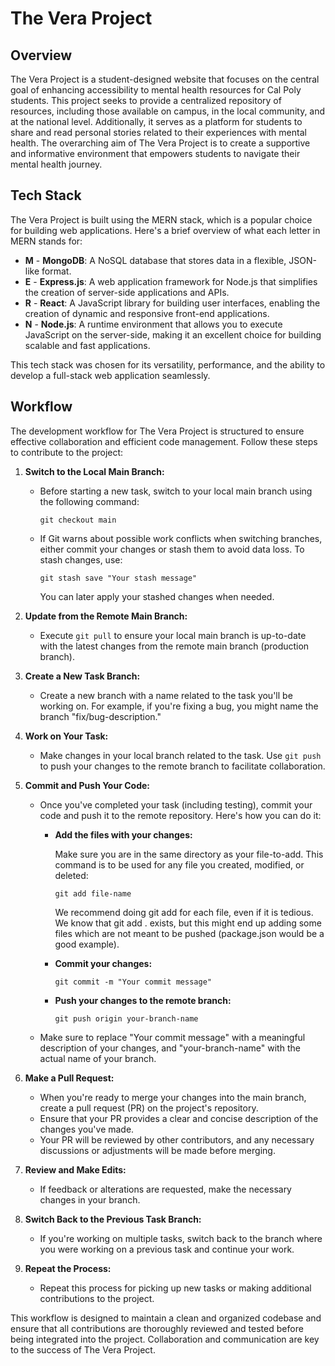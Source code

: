 # The Vera Project

## Overview

The Vera Project is a student-designed website that focuses on the central goal of enhancing accessibility to mental health resources for Cal Poly students. This project seeks to provide a centralized repository of resources, including those available on campus, in the local community, and at the national level. Additionally, it serves as a platform for students to share and read personal stories related to their experiences with mental health. The overarching aim of The Vera Project is to create a supportive and informative environment that empowers students to navigate their mental health journey.

## Tech Stack

The Vera Project is built using the MERN stack, which is a popular choice for building web applications. Here's a brief overview of what each letter in MERN stands for:

- **M** - **MongoDB**: A NoSQL database that stores data in a flexible, JSON-like format.
- **E** - **Express.js**: A web application framework for Node.js that simplifies the creation of server-side applications and APIs.
- **R** - **React**: A JavaScript library for building user interfaces, enabling the creation of dynamic and responsive front-end applications.
- **N** - **Node.js**: A runtime environment that allows you to execute JavaScript on the server-side, making it an excellent choice for building scalable and fast applications.

This tech stack was chosen for its versatility, performance, and the ability to develop a full-stack web application seamlessly.

## Workflow

The development workflow for The Vera Project is structured to ensure effective collaboration and efficient code management. Follow these steps to contribute to the project:

1. **Switch to the Local Main Branch:**
   - Before starting a new task, switch to your local main branch using the following command:
     ```
     git checkout main
     ```
   - If Git warns about possible work conflicts when switching branches, either commit your changes or stash them to avoid data loss. To stash changes, use:
     ```
     git stash save "Your stash message"
     ```
     You can later apply your stashed changes when needed.

2. **Update from the Remote Main Branch:**
   - Execute `git pull` to ensure your local main branch is up-to-date with the latest changes from the remote main branch (production branch).

3. **Create a New Task Branch:**
   - Create a new branch with a name related to the task you'll be working on. For example, if you're fixing a bug, you might name the branch "fix/bug-description."

4. **Work on Your Task:**
   - Make changes in your local branch related to the task. Use `git push` to push your changes to the remote branch to facilitate collaboration.

5. **Commit and Push Your Code:**
   - Once you've completed your task (including testing), commit your code and push it to the remote repository. Here's how you can do it:

     - **Add the files with your changes:**

       Make sure you are in the same directory as your file-to-add.
       This command is to be used for any file you created, modified, or deleted:
       ```
       git add file-name
       ```
       We recommend doing git add for each file, even if it is tedious. We know that git add . exists, but this might
       end up adding some files which are not meant to be pushed (package.json would be a good example).

     - **Commit your changes:**
       ```
       git commit -m "Your commit message"
       ```

     - **Push your changes to the remote branch:**
       ```
       git push origin your-branch-name
       ```
   - Make sure to replace "Your commit message" with a meaningful description of your changes, and "your-branch-name" with the actual name of your branch.

6. **Make a Pull Request:**
   - When you're ready to merge your changes into the main branch, create a pull request (PR) on the project's repository.
   - Ensure that your PR provides a clear and concise description of the changes you've made.
   - Your PR will be reviewed by other contributors, and any necessary discussions or adjustments will be made before merging.

7. **Review and Make Edits:**
   - If feedback or alterations are requested, make the necessary changes in your branch.

8. **Switch Back to the Previous Task Branch:**
   - If you're working on multiple tasks, switch back to the branch where you were working on a previous task and continue your work.

9. **Repeat the Process:**
   - Repeat this process for picking up new tasks or making additional contributions to the project.

This workflow is designed to maintain a clean and organized codebase and ensure that all contributions are thoroughly reviewed and tested before being integrated into the project. Collaboration and communication are key to the success of The Vera Project.
